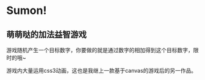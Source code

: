 # Sumon!
<h2>萌萌哒的加法益智游戏</h2>
<p>游戏随机产生一个目标数字，你要做的就是通过数字的相加得到这个目标数字，限时的哦~</p>
游戏内大量运用css3动画，这也是我继上一款基于canvas的游戏后的另一作品。
